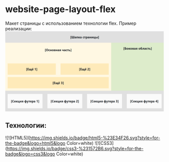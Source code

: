 # website-page-layout-flex

Макет страницы с использованием технологии flex. 
Пример реализации:
<img src="./assets/img/218.png" alt="пример реализации">

## Технологии:
![![HTML5](https://img.shields.io/badge/html5-%23E34F26.svg?style=for-the-badge&logo=html5&logo Color=white)
![![CSS3](https://img.shields.io/badge/css3-%231572B6.svg?style=for-the-badge&logo=css3&logo Color=white)
